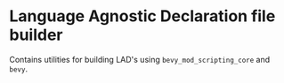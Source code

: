 # Language Agnostic Declaration file builder

Contains utilities for building LAD's using `bevy_mod_scripting_core` and `bevy`.